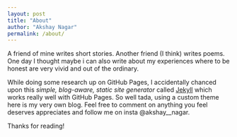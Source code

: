 ```yaml
---
layout: post
title: "About"
author: "Akshay Nagar"
permalink: /about/
---
```


A friend of mine writes short stories. Another friend (I think) writes poems. One day I thought maybe i can also write about my experiences where to be honest are very vivid and out of the ordinary.

While doing some research up on GitHub Pages, I accidentally chanced upon this _simple, blog-aware, static site generator_ called [Jekyll](https://jekyllrb.com/) which works really well with GitHub Pages. 
So well tada, using a custom theme here is my very own blog. Feel free to comment on anything you feel deserves appreciates and follow me on insta @akshay__nagar.


Thanks for reading!
